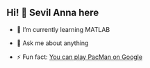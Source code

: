 ## Hi! 👋 Sevil Anna here


- 🌱 I’m currently learning MATLAB

- 💬 Ask me about anything

- ⚡ Fun fact: 
<a href="https://www.google.com/search?q=play%20pacman&stick=H4sIAAAAAAAAAOOwfcQozi3w8sc9YSm-SWtOXmPk4GILSEzOTczjAQBYtGz7HAAAAA">You can play PacMan on Google</a>


<!--

- 🔭 I’m currently working on ...
- 👯 I’m looking to collaborate on ...
- 🤔 I’m looking for help with ...
- 📫 How to reach me: ...
- 😄 Pronouns: ...
-->
